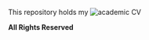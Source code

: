 This repository holds my ![academic CV](https://libralibra.github.io/academic_cv/)

**All Rights Reserved**
